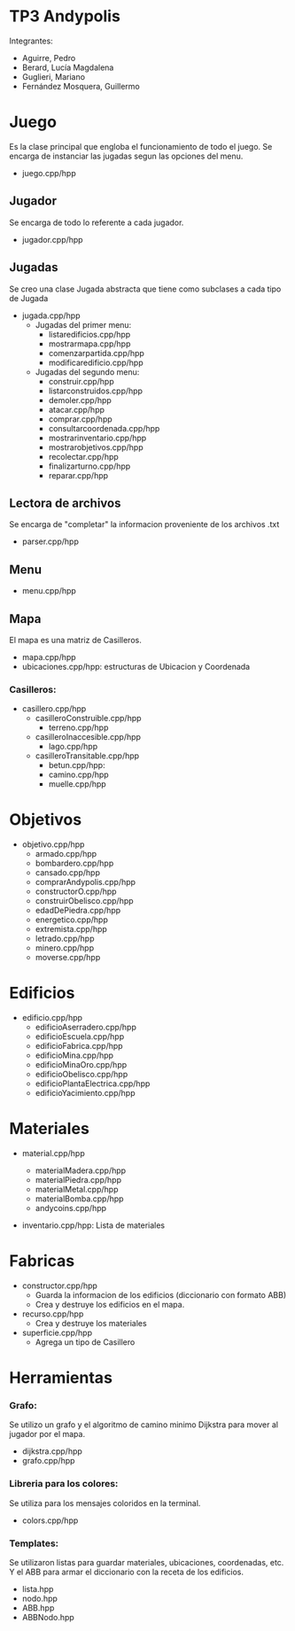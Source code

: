 # TP3 Andypolis

Integrantes:

- Aguirre, Pedro
- Berard, Lucía Magdalena
- Guglieri, Mariano
- Fernández Mosquera, Guillermo

# Juego

Es la clase principal que engloba el funcionamiento de todo el juego. Se encarga de instanciar las jugadas segun las opciones del menu.

- juego.cpp/hpp

## Jugador

Se encarga de todo lo referente a cada jugador.

- jugador.cpp/hpp

## Jugadas

Se creo una clase Jugada abstracta que tiene como subclases a cada tipo de Jugada

- jugada.cpp/hpp
  - Jugadas del primer menu:
    - listaredificios.cpp/hpp
    - mostrarmapa.cpp/hpp
    - comenzarpartida.cpp/hpp
    - modificaredificio.cpp/hpp
  - Jugadas del segundo menu:
    - construir.cpp/hpp
    - listarconstruidos.cpp/hpp
    - demoler.cpp/hpp
    - atacar.cpp/hpp
    - comprar.cpp/hpp
    - consultarcoordenada.cpp/hpp
    - mostrarinventario.cpp/hpp
    - mostrarobjetivos.cpp/hpp
    - recolectar.cpp/hpp
    - finalizarturno.cpp/hpp
    - reparar.cpp/hpp

## Lectora de archivos

Se encarga de "completar" la informacion proveniente de los archivos .txt

- parser.cpp/hpp

## Menu

- menu.cpp/hpp

## Mapa

El mapa es una matriz de Casilleros.

- mapa.cpp/hpp
- ubicaciones.cpp/hpp: estructuras de Ubicacion y Coordenada

### Casilleros:

- casillero.cpp/hpp
  - casilleroConstruible.cpp/hpp
    - terreno.cpp/hpp
  - casilleroInaccesible.cpp/hpp
    - lago.cpp/hpp
  - casilleroTransitable.cpp/hpp
    - betun.cpp/hpp:
    - camino.cpp/hpp
    - muelle.cpp/hpp

# Objetivos

- objetivo.cpp/hpp
  - armado.cpp/hpp
  - bombardero.cpp/hpp
  - cansado.cpp/hpp
  - comprarAndypolis.cpp/hpp
  - constructorO.cpp/hpp
  - construirObelisco.cpp/hpp
  - edadDePiedra.cpp/hpp
  - energetico.cpp/hpp
  - extremista.cpp/hpp
  - letrado.cpp/hpp
  - minero.cpp/hpp
  - moverse.cpp/hpp

# Edificios

- edificio.cpp/hpp
  - edificioAserradero.cpp/hpp
  - edificioEscuela.cpp/hpp
  - edificioFabrica.cpp/hpp
  - edificioMina.cpp/hpp
  - edificioMinaOro.cpp/hpp
  - edificioObelisco.cpp/hpp
  - edificioPlantaElectrica.cpp/hpp
  - edificioYacimiento.cpp/hpp

# Materiales

- material.cpp/hpp

  - materialMadera.cpp/hpp
  - materialPiedra.cpp/hpp
  - materialMetal.cpp/hpp
  - materialBomba.cpp/hpp
  - andycoins.cpp/hpp

- inventario.cpp/hpp: Lista de materiales

# Fabricas

- constructor.cpp/hpp
  - Guarda la informacion de los edificios (diccionario con formato ABB)
  - Crea y destruye los edificios en el mapa.
- recurso.cpp/hpp
  - Crea y destruye los materiales
- superficie.cpp/hpp
  - Agrega un tipo de Casillero

# Herramientas

### Grafo:

Se utilizo un grafo y el algoritmo de camino minimo Dijkstra para mover al jugador por el mapa.

- dijkstra.cpp/hpp
- grafo.cpp/hpp

### Libreria para los colores:

Se utiliza para los mensajes coloridos en la terminal.

- colors.cpp/hpp

### Templates:

Se utilizaron listas para guardar materiales, ubicaciones, coordenadas, etc. Y el ABB para armar el diccionario con la receta de los edificios.

- lista.hpp
- nodo.hpp
- ABB.hpp
- ABBNodo.hpp
